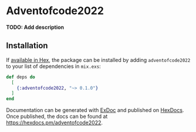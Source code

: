 # Adventofcode2022

**TODO: Add description**

## Installation

If [available in Hex](https://hex.pm/docs/publish), the package can be installed
by adding `adventofcode2022` to your list of dependencies in `mix.exs`:

```elixir
def deps do
  [
    {:adventofcode2022, "~> 0.1.0"}
  ]
end
```

Documentation can be generated with [ExDoc](https://github.com/elixir-lang/ex_doc)
and published on [HexDocs](https://hexdocs.pm). Once published, the docs can
be found at <https://hexdocs.pm/adventofcode2022>.

